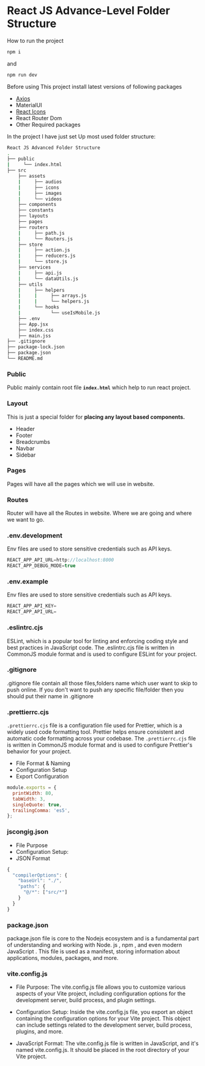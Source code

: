 # React JS Advance-Level Folder Structure

How to run the project
```bash
npm i
```
and
```bash
npm run dev
```

Before using This project install latest versions of following packages

- [Axios](https://www.npmjs.com/package/axios)
- MaterialUI
- [React Icons](https://react-icons.github.io/react-icons/)
- React Router Dom
- Other Required packages

In the project I have just set Up most used folder structure:

```bash
React JS Advanced Folder Structure
.
├── public
|     └── index.html
├── src
    ├── assets
    |     ├── audios
    |     ├── icons
    |     ├── images
    |     └── videos
    ├── components
    ├── constants
    ├── layouts
    ├── pages
    ├── routers
    |     ├── path.js
    |     └── Routers.js
    ├── store
    |     ├── action.js  
    |     ├── reducers.js  
    |     └── store.js
    ├── services
    |     ├── api.js
    |     └── dataUtils.js
    ├── utils
    |     ├── helpers
    |     |     ├── arrays.js
    |     |     └── helpers.js
    |     └── hooks  
    |           └── useIsMobile.js  
    ├── .env
    ├── App.jsx
    ├── index.css
    ├── main.jss
├── .gitignore
├── package-lock.json
├── package.json
└── README.md
```

### Public

Public mainly contain root file **`index.html`** which help to run react project.

### Layout

This is just a special folder for **placing any layout based components.**

- Header
- Footer
- Breadcrumbs
- Navbar
- Sidebar

### Pages

Pages will have all the pages which we will use in website.

### Routes

Router will have all the Routes in website. Where we are going and where we want to go.


### .env.development

Env files are used to store sensitive credentials such as API keys.

```javascript
REACT_APP_API_URL=http://localhost:8000
REACT_APP_DEBUG_MODE=true
```

### .env.example

Env files are used to store sensitive credentials such as API keys.

```javascript
REACT_APP_API_KEY=
REACT_APP_API_URL=
```

### .eslintrc.cjs

ESLint, which is a popular tool for linting and enforcing coding style and best practices in JavaScript code. The .eslintrc.cjs file is written in CommonJS module format and is used to configure ESLint for your project.

### .gitignore

.gitignore file contain all those files,folders name which user want to skip to push online. If you don't want to push any specific file/folder then you should put their name in .gitignore

### .prettierrc.cjs

`.prettierrc.cjs` file is a configuration file used for Prettier, which is a widely used code formatting tool. Prettier helps ensure consistent and automatic code formatting across your codebase. The `.prettierrc.cjs` file is written in CommonJS module format and is used to configure Prettier's behavior for your project.

- File Format & Naming
- Configuration Setup
- Export Configuration

```javascript
module.exports = {
  printWidth: 80,
  tabWidth: 3,
  singleQuote: true,
  trailingComma: 'es5',
};
```

### jscongig.json

- File Purpose
- Configuration Setup:
- JSON Format

```javascript
{
  "compilerOptions": {
    "baseUrl": "./",
    "paths": {
      "@/*": ["src/*"]
    }
  }
}
```

### package.json

package.json file is core to the Nodejs ecosystem and is a fundamental part of understanding and working with Node. js , npm , and even modern JavaScript . This file is used as a manifest, storing information about applications, modules, packages, and more.

### vite.config.js

- File Purpose:
The vite.config.js file allows you to customize various aspects of your Vite project, including configuration options for the development server, build process, and plugin settings.

- Configuration Setup:
Inside the vite.config.js file, you export an object containing the configuration options for your Vite project. This object can include settings related to the development server, build process, plugins, and more.

- JavaScript Format:
The vite.config.js file is written in JavaScript, and it's named vite.config.js. It should be placed in the root directory of your Vite project.